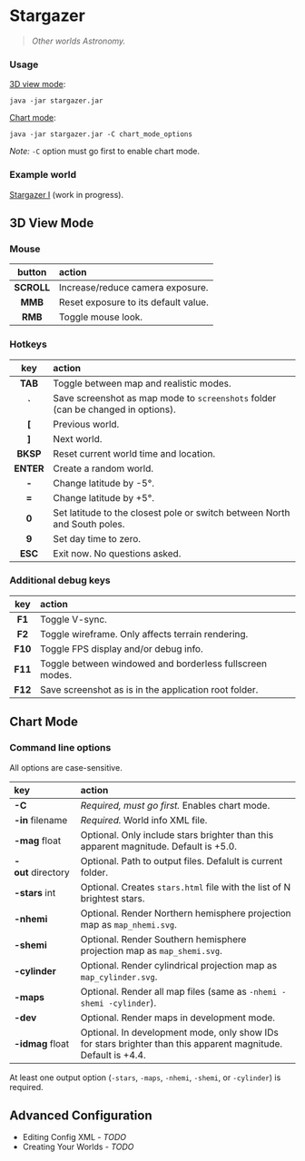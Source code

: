 # Stargazer

> _Other worlds Astronomy._

### Usage

[3D view mode](#3d-view-mode):

```
java -jar stargazer.jar
```

[Chart mode](#chart-mode):

```
java -jar stargazer.jar -C chart_mode_options
```

_Note:_ `-C` option must go first to enable chart mode.

### Example world

[Stargazer I](https://ashurrafiev.github.io/Stargazer/worlds/stargazer_i/stars.html) (work in progress).



## 3D View Mode

### Mouse

| button | action |
| :---: | :--- |
| **SCROLL** | Increase/reduce camera exposure. |
| **MMB** | Reset exposure to its default value. |
| **RMB** | Toggle mouse look. |

### Hotkeys

| key | action |
| :---: | :--- |
| **TAB** | Toggle between map and realistic modes. |
| **\`** | Save screenshot as map mode to `screenshots` folder (can be changed in options). |
| **[** | Previous world. |
| **]** | Next world. |
| **BKSP** | Reset current world time and location. |
| **ENTER** | Create a random world. |
| **-** | Change latitude by -5&deg;. |
| **=** | Change latitude by +5&deg;. |
| **0** | Set latitude to the closest pole or switch between North and South poles. |
| **9** | Set day time to zero. |
| **ESC** | Exit now. No questions asked. |

### Additional debug keys

| key | action |
| :---: | :--- |
| **F1** | Toggle V-sync. |
| **F2** | Toggle wireframe. Only affects terrain rendering. |
| **F10** | Toggle FPS display and/or debug info. |
| **F11** | Toggle between windowed and borderless fullscreen modes. |
| **F12** | Save screenshot as is in the application root folder. |


## Chart Mode

### Command line options

All options are case-sensitive.

| key | action |
| :--- | :--- |
| **-C** | _Required, must go first._ Enables chart mode. |
| **-in**&nbsp;filename | _Required._ World info XML file. |
| **-mag**&nbsp;float | Optional. Only include stars brighter than this apparent magnitude. Default is +5.0. |
| **-out**&nbsp;directory | Optional. Path to output files. Defalult is current folder. |
| **-stars**&nbsp;int | Optional. Creates `stars.html` file with the list of N brightest stars. |
| **-nhemi** | Optional. Render Northern hemisphere projection map as `map_nhemi.svg`. |
| **-shemi** | Optional. Render Southern hemisphere projection map as `map_shemi.svg`. |
| **-cylinder** | Optional. Render cylindrical projection map as `map_cylinder.svg`. |
| **-maps** | Optional. Render all map files (same as `-nhemi -shemi -cylinder`). |
| **-dev** | Optional. Render maps in development mode. |
| **-idmag**&nbsp;float | Optional. In development mode, only show IDs for stars brighter than this apparent magnitude. Default is +4.4. |

At least one output option (`-stars`, `-maps`, `-nhemi`, `-shemi`, or `-cylinder`) is required.

## Advanced Configuration

* Editing Config XML - _TODO_
* Creating Your Worlds - _TODO_
